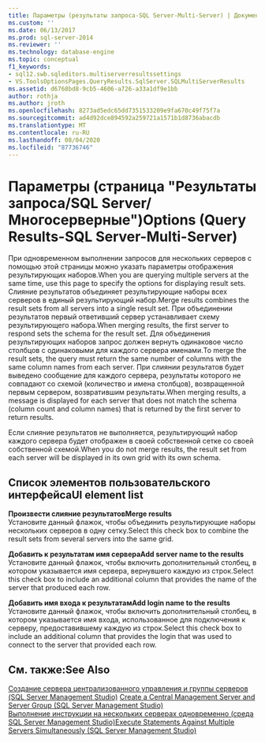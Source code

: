```yaml
---
title: Параметры (результаты запроса-SQL Server-Multi-Server) | Документация Майкрософт
ms.custom: ''
ms.date: 06/13/2017
ms.prod: sql-server-2014
ms.reviewer: ''
ms.technology: database-engine
ms.topic: conceptual
f1_keywords:
- sql12.swb.sqleditors.multiserverresultssettings
- VS.ToolsOptionsPages.QueryResults.SqlServer.SQLMultiServerResults
ms.assetid: d6768bd8-9cb5-4606-a726-a33a1df9e1bb
author: rothja
ms.author: jroth
ms.openlocfilehash: 8273ad5edc65dd7351533209e9fa670c49f75f7a
ms.sourcegitcommit: ad4d92dce894592a259721a1571b1d8736abacdb
ms.translationtype: MT
ms.contentlocale: ru-RU
ms.lasthandoff: 08/04/2020
ms.locfileid: "87736746"
---
```

# <a name="options-query-results-sql-server-multi-server"></a><span data-ttu-id="138ea-102">Параметры (страница "Результаты запроса/SQL Server/Многосерверные")</span><span class="sxs-lookup"><span data-stu-id="138ea-102">Options (Query Results-SQL Server-Multi-Server)</span></span>
  <span data-ttu-id="138ea-103">При одновременном выполнении запросов для нескольких серверов с помощью этой страницы можно указать параметры отображения результирующих наборов.</span><span class="sxs-lookup"><span data-stu-id="138ea-103">When you are querying multiple servers at the same time, use this page to specify the options for displaying result sets.</span></span> <span data-ttu-id="138ea-104">Слияние результатов объединяет результирующие наборы всех серверов в единый результирующий набор.</span><span class="sxs-lookup"><span data-stu-id="138ea-104">Merge results combines the result sets from all servers into a single result set.</span></span> <span data-ttu-id="138ea-105">При объединении результатов первый ответивший сервер устанавливает схему результирующего набора.</span><span class="sxs-lookup"><span data-stu-id="138ea-105">When merging results, the first server to respond sets the schema for the result set.</span></span> <span data-ttu-id="138ea-106">Для объединения результирующих наборов запрос должен вернуть одинаковое число столбцов с одинаковыми для каждого сервера именами.</span><span class="sxs-lookup"><span data-stu-id="138ea-106">To merge the result sets, the query must return the same number of columns with the same column names from each server.</span></span> <span data-ttu-id="138ea-107">При слиянии результатов будет выведено сообщение для каждого сервера, результаты которого не совпадают со схемой (количество и имена столбцов), возвращенной первым сервером, возвратившим результаты.</span><span class="sxs-lookup"><span data-stu-id="138ea-107">When merging results, a message is displayed for each server that does not match the schema (column count and column names) that is returned by the first server to return results.</span></span>  
  
 <span data-ttu-id="138ea-108">Если слияние результатов не выполняется, результирующий набор каждого сервера будет отображен в своей собственной сетке со своей собственной схемой.</span><span class="sxs-lookup"><span data-stu-id="138ea-108">When you do not merge results, the result set from each server will be displayed in its own grid with its own schema.</span></span>  
  
## <a name="ui-element-list"></a><span data-ttu-id="138ea-109">Список элементов пользовательского интерфейса</span><span class="sxs-lookup"><span data-stu-id="138ea-109">UI element list</span></span>  
 <span data-ttu-id="138ea-110">**Произвести слияние результатов**</span><span class="sxs-lookup"><span data-stu-id="138ea-110">**Merge results**</span></span>  
 <span data-ttu-id="138ea-111">Установите данный флажок, чтобы объединить результирующие наборы нескольких серверов в одну сетку.</span><span class="sxs-lookup"><span data-stu-id="138ea-111">Select this check box to combine the result sets from several servers into the same grid.</span></span>  
  
 <span data-ttu-id="138ea-112">**Добавить к результатам имя сервера**</span><span class="sxs-lookup"><span data-stu-id="138ea-112">**Add server name to the results**</span></span>  
 <span data-ttu-id="138ea-113">Установите данный флажок, чтобы включить дополнительный столбец, в котором указывается имя сервера, вернувшего каждую из строк.</span><span class="sxs-lookup"><span data-stu-id="138ea-113">Select this check box to include an additional column that provides the name of the server that produced each row.</span></span>  
  
 <span data-ttu-id="138ea-114">**Добавить имя входа к результатам**</span><span class="sxs-lookup"><span data-stu-id="138ea-114">**Add login name to the results**</span></span>  
 <span data-ttu-id="138ea-115">Установите данный флажок, чтобы включить дополнительный столбец, в котором указывается имя входа, использованное для подключения к серверу, предоставившему каждую из строк.</span><span class="sxs-lookup"><span data-stu-id="138ea-115">Select this check box to include an additional column that provides the login that was used to connect to the server that provided each row.</span></span>  
  
## <a name="see-also"></a><span data-ttu-id="138ea-116">См. также:</span><span class="sxs-lookup"><span data-stu-id="138ea-116">See Also</span></span>  
 <span data-ttu-id="138ea-117">[Создание сервера централизованного управления и группы серверов &#40;SQL Server Management Studio&#41;](../ssms/register-servers/create-a-central-management-server-and-server-group.md) </span><span class="sxs-lookup"><span data-stu-id="138ea-117">[Create a Central Management Server and Server Group &#40;SQL Server Management Studio&#41;](../ssms/register-servers/create-a-central-management-server-and-server-group.md) </span></span>  
 [<span data-ttu-id="138ea-118">Выполнение инструкции на нескольких серверах одновременно (среда SQL Server Management Studio)</span><span class="sxs-lookup"><span data-stu-id="138ea-118">Execute Statements Against Multiple Servers Simultaneously &#40;SQL Server Management Studio&#41;</span></span>](../ssms/register-servers/execute-statements-against-multiple-servers-simultaneously.md)  
  
  
